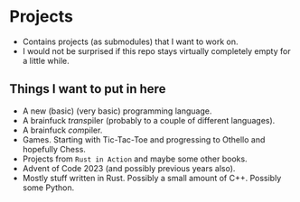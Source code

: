 # Projects

* Contains projects (as submodules) that I want to work on.
* I would not be surprised if this repo stays virtually completely empty for a little while.

## Things I want to put in here

* A new (basic) (very basic) programming language.
* A brainfuck *trans*piler (probably to a couple of different languages).
* A brainfuck *com*piler.
* Games. Starting with Tic-Tac-Toe and progressing to Othello and hopefully Chess.
* Projects from `Rust in Action` and maybe some other books.
* Advent of Code 2023 (and possibly previous years also).
* Mostly stuff written in Rust. Possibly a small amount of C++. Possibly some Python.
